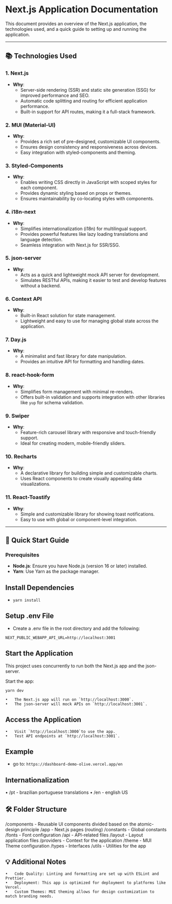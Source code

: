 # Next.js Application Documentation

This document provides an overview of the Next.js application, the technologies used, and a quick guide to setting up and running the application.

---

## 📚 Technologies Used

### 1. Next.js
- **Why**:
  - Server-side rendering (SSR) and static site generation (SSG) for improved performance and SEO.
  - Automatic code splitting and routing for efficient application performance.
  - Built-in support for API routes, making it a full-stack framework.

### 2. MUI (Material-UI)
- **Why**:
  - Provides a rich set of pre-designed, customizable UI components.
  - Ensures design consistency and responsiveness across devices.
  - Easy integration with styled-components and theming.

### 3. Styled-Components
- **Why**:
  - Enables writing CSS directly in JavaScript with scoped styles for each component.
  - Provides dynamic styling based on props or themes.
  - Ensures maintainability by co-locating styles with components.

### 4. i18n-next
- **Why**:
  - Simplifies internationalization (i18n) for multilingual support.
  - Provides powerful features like lazy loading translations and language detection.
  - Seamless integration with Next.js for SSR/SSG.

### 5. json-server
- **Why**:
  - Acts as a quick and lightweight mock API server for development.
  - Simulates RESTful APIs, making it easier to test and develop features without a backend.

### 6. Context API
- **Why**:
  - Built-in React solution for state management.
  - Lightweight and easy to use for managing global state across the application.

### 7. Day.js
- **Why**:
  - A minimalist and fast library for date manipulation.
  - Provides an intuitive API for formatting and handling dates.

### 8. react-hook-form
- **Why**:
  - Simplifies form management with minimal re-renders.
  - Offers built-in validation and supports integration with other libraries like `yup` for schema validation.

### 9. Swiper
- **Why**:
  - Feature-rich carousel library with responsive and touch-friendly support.
  - Ideal for creating modern, mobile-friendly sliders.

### 10. Recharts
- **Why**:
  - A declarative library for building simple and customizable charts.
  - Uses React components to create visually appealing data visualizations.

### 11. React-Toastify
- **Why**:
  - Simple and customizable library for showing toast notifications.
  - Easy to use with global or component-level integration.

---

## 🚀 Quick Start Guide

### Prerequisites
- **Node.js**: Ensure you have Node.js (version 16 or later) installed.
- **Yarn**: Use Yarn as the package manager.



## Install Dependencies

- `yarn install`

## Setup .env File

- Create a .env file in the root directory and add the following:

`NEXT_PUBLIC_WEBAPP_API_URL=http://localhost:3001`

## Start the Application

This project uses concurrently to run both the Next.js app and the json-server.

Start the app:

`yarn dev`

	•	The Next.js app will run on `http://localhost:3000`.
	•	The json-server will mock APIs on `http://localhost:3001`.

## Access the Application
	•	Visit `http://localhost:3000`to use the app.
	•	Test API endpoints at `http://localhost:3001`.


## Example

   - go to: `https://dashboard-demo-olive.vercel.app/en`

## Internationalization

  • /pt - brazilian portuguese translations
  • /en - english US

## 🛠 Folder Structure

/components        - Reusable UI components divided based on the atomic-design principle
/app               - Next.js pages (routing)
/constants         - Global constants
/fonts             - Font configuration
/api               - API-related files
/layout            - Layout application files
/providers         - Context for the application
/theme             - MUI Theme configuration
/types             - Interfaces
/utils             - Utilities for the app

## 💡 Additional Notes
	•	Code Quality: Linting and formatting are set up with ESLint and Prettier.
	•	Deployment: This app is optimized for deployment to platforms like Vercel.
	•	Custom Themes: MUI theming allows for design customization to match branding needs.
